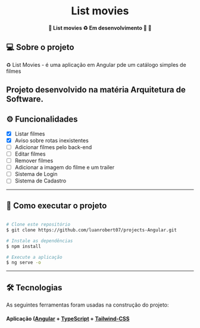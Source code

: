 <h1 align="center">
   List movies
</h1>

<h4 align="center"> 
	🚧  List movies ♻️ Em desenvolvimento 🚀 🚧
</h4>


## 💻 Sobre o projeto

♻️ List Movies - é uma aplicação em Angular pde um catálogo simples de filmes


Projeto desenvolvido na matéria **Arquitetura de Software**.
---

## ⚙️ Funcionalidades

- [x] Listar filmes
- [x] Aviso sobre rotas inexistentes
- [ ] Adicionar filmes pelo back-end
- [ ] Editar filmes
- [ ] Remover filmes
- [ ] Adicionar a imagem do filme e um trailer 
- [ ] Sistema de Login
- [ ] Sistema de Cadastro

---

## 🚀 Como executar o projeto


```bash

# Clone este repositório
$ git clone https://github.com/luanrobert07/projects-Angular.git

# Instale as dependências
$ npm install

# Execute a aplicação
$ ng serve -o

```

---

## 🛠 Tecnologias

As seguintes ferramentas foram usadas na construção do projeto:

#### **Aplicação**  ([Angular](https://angular.io/cli/)  +  [TypeScript](https://www.typescriptlang.org/) + [Tailwind-CSS](https://tailwindcss.com)


